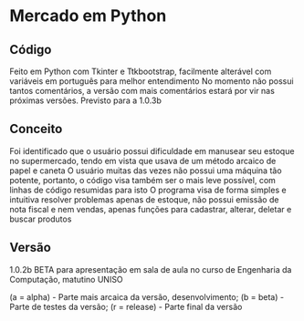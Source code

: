 # Mercado em Python
## Código
Feito em Python com Tkinter e Ttkbootstrap, facilmente alterável com variáveis em português para melhor entendimento
No momento não possui tantos comentários, a versão com mais comentários estará por vir nas próximas versões. Previsto para a 1.0.3b
## Conceito
Foi identificado que o usuário possui dificuldade em manusear seu estoque no supermercado, tendo em vista que usava de um método arcaico de papel e caneta
O usuário muitas das vezes não possui uma máquina tão potente, portanto, o código visa também ser o mais leve possível, com linhas de código resumidas para isto
O programa visa de forma simples e intuitiva resolver problemas apenas de estoque, não possui emissão de nota fiscal e nem vendas, apenas funções para cadastrar, alterar, deletar e buscar produtos
## Versão
1.0.2b
BETA para apresentação em sala de aula no curso de Engenharia da Computação, matutino UNISO

(a = alpha) - Parte mais arcaica da versão, desenvolvimento;
(b = beta) - Parte de testes da versão;
(r = release) - Parte final da versão
